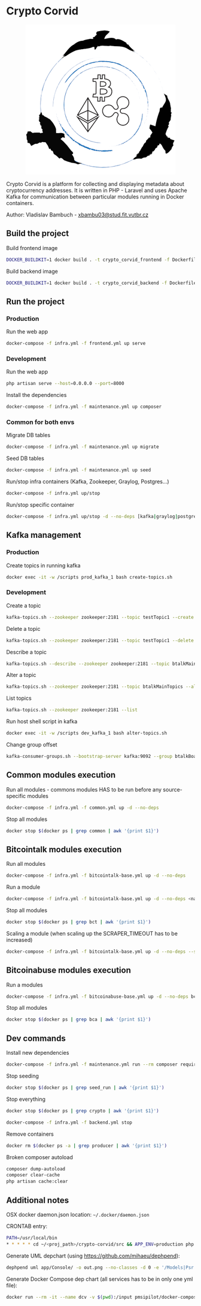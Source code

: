 # Crypto Corvid

<p align="center">
  <img src="assets/logo.png">
</p>

Crypto Corvid is a platform for collecting and displaying metadata about cryptocurrency addresses. It is written in PHP - Laravel and uses Apache Kafka for communication between particular modules running in Docker containers.

Author: Vladislav Bambuch - xbambu03@stud.fit.vutbr.cz


## Build the project
Build frontend image
```bash
DOCKER_BUILDKIT=1 docker build . -t crypto_corvid_frontend -f Dockerfile-fe
```
Build backend image
```bash
DOCKER_BUILDKIT=1 docker build . -t crypto_corvid_backend -f Dockerfile-be
```


## Run the project
### Production
Run the web app
```bash
docker-compose -f infra.yml -f frontend.yml up serve
```

### Development
Run the web app
```bash
php artisan serve --host=0.0.0.0 --port=8000
```
Install the dependencies
```bash
docker-compose -f infra.yml -f maintenance.yml up composer
```

### Common for both envs
Migrate DB tables
```bash
docker-compose -f infra.yml -f maintenance.yml up migrate
```
Seed DB tables
```bash
docker-compose -f infra.yml -f maintenance.yml up seed
```
Run/stop infra containers (Kafka, Zookeeper, Graylog, Postgres...)
```bash
docker-compose -f infra.yml up/stop
```
Run/stop specific container
```bash
docker-compose -f infra.yml up/stop -d --no-deps [kafka|graylog|postgres]
```


## Kafka management
### Production
Create topics in running kafka
```bash
docker exec -it -w /scripts prod_kafka_1 bash create-topics.sh 
```

### Development
Create a topic
```bash
kafka-topics.sh --zookeeper zookeeper:2181 --topic testTopic1 --create --partitions 10 --replication-factor 1
```
Delete a topic
```bash
kafka-topics.sh --zookeeper zookeeper:2181 --topic testTopic1 --delete
```
Describe a topic
```bash
kafka-topics.sh --describe --zookeeper zookeeper:2181 --topic btalkMainTopics
```
Alter a topic
```bash
kafka-topics.sh --zookeeper zookeeper:2181 --topic btalkMainTopics --alter --partitions 6
```
List topics
```bash
kafka-topics.sh --zookeeper zookeeper:2181 --list
```
Run host shell script in kafka
```bash
docker exec -it -w /scripts dev_kafka_1 bash alter-topics.sh 
```
Change group offset
```bash
kafka-consumer-groups.sh --bootstrap-server kafka:9092 --group btalkBoardPagesGroupLoad --reset-offsets --to-earliest --all-topics --execute
```


## Common modules execution
Run all modules - commons modules HAS to be run before any source-specific modules 
```bash
docker-compose -f infra.yml -f common.yml up -d --no-deps
```
Stop all modules
```bash
docker stop $(docker ps | grep common | awk '{print $1}')
```


## Bitcointalk modules execution
Run all modules
```bash
docker-compose -f infra.yml -f bitcointalk-base.yml up -d --no-deps
```
Run a module  
```bash
docker-compose -f infra.yml -f bitcointalk-base.yml up -d --no-deps <name> (bct_main_boards_producer)
```
Stop all modules
```bash
docker stop $(docker ps | grep bct | awk '{print $1}')
```
Scaling a module (when scaling up the SCRAPER_TIMEOUT has to be increased)
```bash
docker-compose -f infra.yml -f bitcointalk-base.yml up -d --no-deps --scale bct_board_pages_producer=5 bct_board_pages_producer
```


## Bitcoinabuse modules execution
Run a modules
```bash
docker-compose -f infra.yml -f bitcoinabuse-base.yml up -d --no-deps bca_load_csv_data [_30d, _forever]
```
Stop all modules
```bash
docker stop $(docker ps | grep bca | awk '{print $1}')
```


## Dev commands
Install new dependencies
```bash
docker-compose -f infra.yml -f maintenance.yml run --rm composer require <package>
```
Stop seeding
```bash
docker stop $(docker ps | grep seed_run | awk '{print $1}')
```
Stop everything
```bash
docker stop $(docker ps | grep crypto | awk '{print $1}')
```
```bash
docker-compose -f infra.yml -f backend.yml stop
```
Remove containers
```bash
docker rm $(docker ps -a | grep producer | awk '{print $1}')
```
Broken composer autoload
```bash
composer dump-autoload
composer clear-cache
php artisan cache:clear
```


## Additional notes
OSX docker daemon.json location: `~/.docker/daemon.json`

CRONTAB entry:
```bash
PATH=/usr/local/bin
* * * * * cd ~/<proj_path>/crypto-corvid/src && APP_ENV=production php artisan schedule:run >/tmp/cron.stdout.log 2>/tmp/cron.stderr.log
```

Generate UML depchart (using https://github.com/mihaeu/dephpend):
```bash
dephpend uml app/Console/ -o out.png --no-classes -d 0 -e '/Models|Psr|Symfony|GuzzleHttp|RdKafka|Illuminate|Tests|Bitcoinabuse|Bitinfocharts|Docker|Constants/' 
```

Generate Docker Compose dep chart (all services has to be in only one yml file):
```bash
docker run --rm -it --name dcv -v $(pwd):/input pmsipilot/docker-compose-viz render -o ./all.png -m image all.yml --no-volumes -f
```